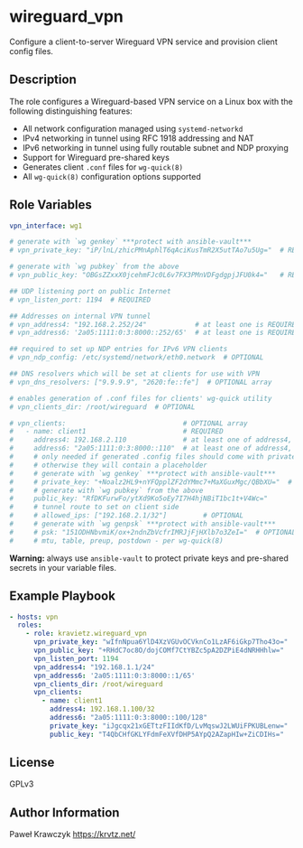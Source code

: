 wireguard_vpn
=========

Configure a client-to-server Wireguard VPN service and provision client config files.

Description
-----------
The role configures a Wireguard-based VPN service on a Linux box with the following distinguishing features:

* All network configuration managed using `systemd-networkd`
* IPv4 networking in tunnel using RFC 1918 addressing and NAT
* IPv6 networking in tunnel using fully routable subnet and NDP proxying
* Support for Wireguard pre-shared keys
* Generates client `.conf` files for `wg-quick(8)`
* All `wg-quick(8)` configuration options supported

Role Variables
--------------

```yaml
vpn_interface: wg1

# generate with `wg genkey` ***protect with ansible-vault***
# vpn_private_key: "iP/lnL/zhicPMnAphlT6qAciKusTmR2X5utTAo7u5Ug="  # REQUIRED

# generate with `wg pubkey` from the above
# vpn_public_key: "OBGsZZxxX0jcehmFJc0L6v7FX3PMnVDFgdgpjJFU0k4="   # REQUIRED

## UDP listening port on public Internet
# vpn_listen_port: 1194  # REQUIRED

## Addresses on internal VPN tunnel
# vpn_address4: "192.168.2.252/24"            # at least one is REQUIRED      
# vpn_address6: '2a05:1111:0:3:8000::252/65'  # at least one is REQUIRED

## required to set up NDP entries for IPv6 VPN clients
# vpn_ndp_config: /etc/systemd/network/eth0.network  # OPTIONAL

## DNS resolvers which will be set at clients for use with VPN
# vpn_dns_resolvers: ["9.9.9.9", "2620:fe::fe"]  # OPTIONAL array

# enables generation of .conf files for clients' wg-quick utility
# vpn_clients_dir: /root/wireguard  # OPTIONAL

# vpn_clients:                             # OPTIONAL array
#   - name: client1                        # REQUIRED
#     address4: 192.168.2.110              # at least one of address4, address6 is REQUIRED
#     address6: "2a05:1111:0:3:8000::110"  # at least one of address4, address6 is REQUIRED
#     # only needed if generated .config files should come with private key already included
#     # otherwise they will contain a placeholder
#     # generate with `wg genkey` ***protect with ansible-vault***
#     # private_key: "+Noalz2HL9+nYFQpplZF2dYMmc7+MaXGuxMgc/QBbXU="  # OPTIONAL
#     # generate with `wg pubkey` from the above
#     public_key: "RfDKFurwFo/ytXd9Ko5oEy7I7H4hjNBiT1bc1t+V4Wc="              # REQUIRED
#     # tunnel route to set on client side
#     # allowed_ips: ["192.168.2.1/32"]         # OPTIONAL
#     # generate with `wg genpsk` ***protect with ansible-vault***
#     # psk: "151ODHNbvmiK/ox+2ndnZbVcfrIMRJjFjHXlb7o3ZeI="  # OPTIONAL
#     # mtu, table, preup, postdown - per wg-quick(8)
```
**Warning:** always use `ansible-vault` to protect private keys and pre-shared secrets in your variable files.


Example Playbook
----------------

```yaml
- hosts: vpn
  roles:
    - role: kravietz.wireguard_vpn
      vpn_private_key: "wIfnNpua6YlD4XzVGUvOCVknCo1LzAF6iGkp7Tho43o="
      vpn_public_key: "+RHdC7oc8O/dojCOMf7CtYBZc5pA2DZPiE4dNRHHhlw="
      vpn_listen_port: 1194
      vpn_address4: "192.168.1.1/24"
      vpn_address6: '2a05:1111:0:3:8000::1/65'
      vpn_clients_dir: /root/wireguard
      vpn_clients:
        - name: client1
          address4: 192.168.1.100/32
          address6: "2a05:1111:0:3:8000::100/128"
          private_key: "iJgcqx21xGETtzFIIdKfD/LvMqswJ2LWUiFPKUBLenw="
          public_key: "T4QbCHfGKLYFdmFeXVfDHP5AYpQ2AZapHIw+ZiCDIHs="
```

License
-------

GPLv3

Author Information
------------------

Paweł Krawczyk https://krvtz.net/
